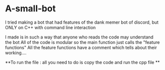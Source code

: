 # A-small-bot
I tried making a bot that had features of the dank memer bot of discord, but ONLY on C++ with command line interaction

I made is in such a way that anyone who reads the code may understand the bot
All of the code is modular so the main function just calls the "feature functions"
All the feature functions have a comment which tells about their working....

**To run the file : all you need to do is copy the code and run the cpp file **
